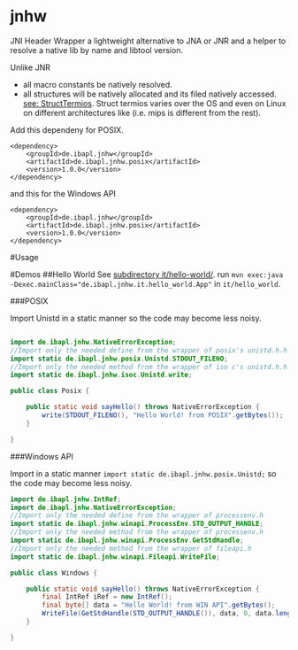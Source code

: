 # jnhw

JNI Header Wrapper a lightweight alternative to JNA or JNR
and a helper to resolve a native lib by name and libtool version.

Unlike JNR 
* all macro constants be natively resolved.
* all structures will be natively allocated and its filed natively accessed. [see: StructTermios](./de.ibapl.jnhw.posix/src/main/java/de/ibapl/jnhw/posix/Termios.java). Struct termios varies over the OS and even on Linux on different architectures like (i.e. mips is different from the rest).  

Add this dependeny for POSIX.

```
<dependency>
    <groupId>de.ibapl.jnhw</groupId>
    <artifactId>de.ibapl.jnhw.posix</artifactId>
    <version>1.0.0</version>
</dependency>
```
and this for the Windows API

```
<dependency>
    <groupId>de.ibapl.jnhw</groupId>
    <artifactId>de.ibapl.jnhw.posix</artifactId>
    <version>1.0.0</version>
</dependency>
```
#Usage

#Demos
##Hello World
See [subdirectory it/hello-world/](./it/hello-world).
run `mvn exec:java -Dexec.mainClass="de.ibapl.jnhw.it.hello_world.App"` in `it/hello_world`.

###POSIX

Import Unistd in a static manner so the code may become less noisy.

```java

import de.ibapl.jnhw.NativeErrorException;
//Import only the needed define from the wrapper of posix's unistd.h.h
import static de.ibapl.jnhw.posix.Unistd.STDOUT_FILENO;
//Import only the needed method from the wrapper of iso c's unistd.h.h
import static de.ibapl.jnhw.isoc.Unistd.write;

public class Posix {

	public static void sayHello() throws NativeErrorException {
		write(STDOUT_FILENO(), "Hello World! from POSIX".getBytes());
	}

}
```

###Windows API

Import  in a static manner `import static de.ibapl.jnhw.posix.Unistd;` so the code may become less noisy.

```java
import de.ibapl.jnhw.IntRef;
import de.ibapl.jnhw.NativeErrorException;
//Import only the needed define from the wrapper of processenv.h
import static de.ibapl.jnhw.winapi.ProcessEnv.STD_OUTPUT_HANDLE;
//Import only the needed method from the wrapper of processenv.h
import static de.ibapl.jnhw.winapi.ProcessEnv.GetStdHandle;
//Import only the needed method from the wrapper of fileapi.h
import static de.ibapl.jnhw.winapi.Fileapi.WriteFile;

public class Windows {

	public static void sayHello() throws NativeErrorException {
		final IntRef iRef = new IntRef();
		final byte[] data = "Hello World! from WIN API".getBytes();
		WriteFile(GetStdHandle(STD_OUTPUT_HANDLE()), data, 0, data.length, iRef);
	}

}
```
